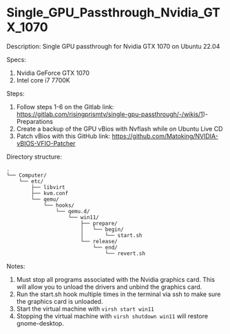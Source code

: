 # Single_GPU_Passthrough_Nvidia_GTX_1070
Description: Single GPU passthrough for Nvidia GTX 1070 on Ubuntu 22.04

Specs:
1.	Nvidia GeForce GTX 1070
2.	Intel core i7 7700K

Steps: 
1.	Follow steps 1-6 on the Gitlab link: https://gitlab.com/risingprismtv/single-gpu-passthrough/-/wikis/1)-Preparations
2.  Create a backup of the GPU vBios with Nvflash while on Ubuntu Live CD
3.  Patch vBios with this GitHub link: https://github.com/Matoking/NVIDIA-vBIOS-VFIO-Patcher

Directory structure:
```
.
└── Computer/
    └── etc/
        ├── libvirt
        ├── kvm.conf
        └── qemu/
            └── hooks/
                └── qemu.d/
                    └── win11/
                        ├── prepare/
                        │   └── begin/
                        │       └── start.sh
                        └── release/
                            └── end/
                                └── revert.sh
```

Notes:
1.	Must stop all programs associated with the Nvidia graphics card. This will allow you to unload the drivers and unbind the graphics card.
2.  Run the start.sh hook multiple times in the terminal via ssh to make sure the graphics card is unloaded.
3.  Start the virtual machine with ```virsh start win11```
4.  Stopping the virtual machine with ```virsh shutdown win11``` will restore gnome-desktop.


